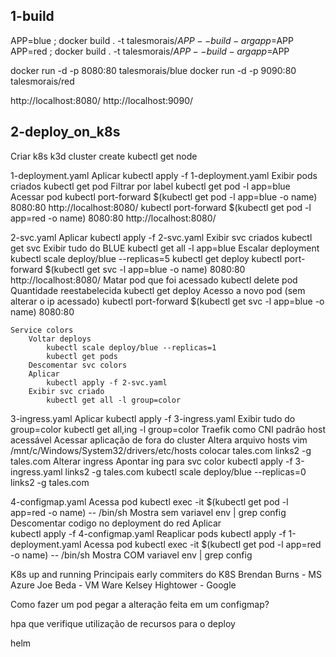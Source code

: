 1-build
------------------

APP=blue ; docker build . -t talesmorais/$APP --build-arg app=$APP
APP=red  ; docker build . -t talesmorais/$APP --build-arg app=$APP

docker run -d -p 8080:80 talesmorais/blue
docker run -d -p 9090:80 talesmorais/red

http://localhost:8080/
http://localhost:9090/


2-deploy_on_k8s
------------------

Criar k8s
    k3d cluster create
    kubectl get node

1-deployment.yaml
    Aplicar
        kubectl apply -f 1-deployment.yaml
    Exibir pods criados
        kubectl get pod
    Filtrar por label
        kubectl get pod -l app=blue
    Acessar pod
        kubectl port-forward $(kubectl get pod -l app=blue -o name) 8080:80
        http://localhost:8080/
        kubectl port-forward $(kubectl get pod -l app=red -o name) 8080:80
        http://localhost:8080/


2-svc.yaml
    Aplicar
        kubectl apply -f 2-svc.yaml
    Exibir svc criados
        kubectl get svc
    Exibir tudo do BLUE
        kubectl get all -l app=blue
    Escalar deployment
        kubectl scale deploy/blue --replicas=5
        kubectl get deploy
        kubectl port-forward $(kubectl get svc -l app=blue -o name) 8080:80
        http://localhost:8080/
    Matar pod que foi acessado
        kubectl delete pod <ID>
    Quantidade reestabelecida
        kubectl get deploy
    Acesso a novo pod (sem alterar o ip acessado)
        kubectl port-forward $(kubectl get svc -l app=blue -o name) 8080:80

    Service colors
        Voltar deploys
            kubectl scale deploy/blue --replicas=1
            kubectl get pods
        Descomentar svc colors
        Aplicar 
            kubectl apply -f 2-svc.yaml
        Exibir svc criado
            kubectl get all -l group=color

3-ingress.yaml
    Aplicar
        kubectl apply -f 3-ingress.yaml
    Exibir tudo do group=color
        kubectl get all,ing -l group=color
        Traefik como CNI padrão
        host acessável
    Acessar aplicação de fora do cluster
        Altera arquivo hosts
            vim /mnt/c/Windows/System32/drivers/etc/hosts
            colocar tales.com
        links2 -g tales.com
    Alterar ingress
        Apontar ing para svc color
        kubectl apply -f 3-ingress.yaml
        links2 -g tales.com
        kubectl scale deploy/blue --replicas=0
        links2 -g tales.com

4-configmap.yaml
    Acessa pod
        kubectl exec -it $(kubectl get pod -l app=red -o name) -- /bin/sh
    Mostra sem variavel
        env | grep  config
    Descomentar codigo no deployment do red
    Aplicar    
        kubectl apply -f 4-configmap.yaml
    Reaplicar pods
        kubectl apply -f 1-deployment.yaml
    Acessa pod
        kubectl exec -it $(kubectl get pod -l app=red -o name) -- /bin/sh
    Mostra COM variavel
        env | grep  config
    









K8s up and running
    Principais early commiters do K8S
        Brendan Burns - MS Azure
        Joe Beda - VM Ware
        Kelsey Hightower - Google

Como fazer um pod pegar a alteração feita em um configmap?

hpa que verifique utilização de recursos para o deploy


helm
